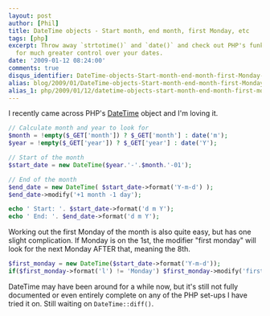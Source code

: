 ```yaml
---
layout: post
author: [Phil]
title: DateTime objects - Start month, end month, first Monday, etc
tags: [php]
excerpt: Throw away `strtotime()` and `date()` and check out PHP's funky DateTime objects
  for much greater control over your dates.
date: '2009-01-12 08:24:00'
comments: true
disqus_identifier: DateTime-objects-Start-month-end-month-first-Monday-etc
alias: blog/2009/01/DateTime-objects-Start-month-end-month-first-Monday-etc/
alias_1: php/2009/01/12/datetime-objects-start-month-end-month-first-monday-etc/
---
```


I recently came across PHP's [DateTime](http://uk3.php.net/manual/en/class.datetime.php) object and I'm loving it.

~~~php
// Calculate month and year to look for
$month = !empty($_GET['month']) ? $_GET['month'] : date('m');
$year = !empty($_GET['year']) ? $_GET['year'] : date('Y');

// Start of the month
$start_date = new DateTime($year.'-'.$month.'-01');

// End of the month
$end_date = new DateTime( $start_date->format('Y-m-d') );
$end_date->modify('+1 month -1 day');

echo ' Start: '. $start_date->format('d m Y');
echo ' End: '. $end_date->format('d m Y');
~~~

Working out the first Monday of the month is also quite easy, but has one slight complication. If Monday is on the 1st, the modifier "first monday" will look for the next Monday AFTER that, meaning the 8th.

~~~php
$first_monday = new DateTime($start_date->format('Y-m-d'));
if($first_monday->format('l') != 'Monday') $first_monday->modify('first monday');
~~~

DateTime may have been around for a while now, but it's still not fully documented or even entirely complete on any of the PHP set-ups I have tried it on. Still waiting on `DateTime::diff()`.
